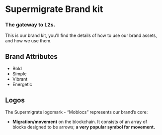 # Supermigrate Brand kit
### The gateway to L2s.

This is our brand kit, you'll find the details of how to use our brand assets, and how we use them.

## Brand Attributes
- Bold
- Simple
- Vibrant
- Energetic

## Logos
The Supermigrate logomark - “Moblocs” represents our brand’s core: 
- **Migration/movement** on the blockchain.
It consists of an array of blocks designed to be arrows; **a very popular symbol for movement.**
